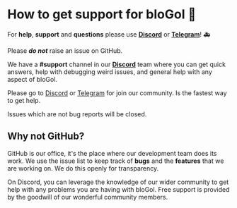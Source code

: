 # How to get support for bloGol :handshake:
For **help**, **support** and **questions** please use [**Discord**](https://discord.gg/WREHgFn) or [**Telegram**](https://t.me/bloGol)! :ambulance:

Please **_do not_** raise an issue on GitHub.

We have a **#support** channel in our **[Discord](https://discord.gg/77WFCrB)** team where you can get quick answers, help with debugging weird issues, and general help with any aspect of bloGol.

Please go to [Discord](https://discord.gg/WREHgFn) or [Telegram](https://t.me/bloGol) for join our community. Is the fastest way to get help.

Issues which are not bug reports will be closed.

## Why not GitHub?
GitHub is our office, it's the place where our development team does its work. We use the issue list to keep track of **bugs** and the **features** that we are working on. We do this openly for transparency.

On Discord, you can leverage the knowledge of our wider community to get help with any problems you are having with bloGol. Free support is provided by the goodwill of our wonderful community members.